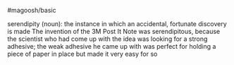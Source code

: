 #magoosh/basic

serendipity (noun): the instance in which an accidental, fortunate discovery is made 
The invention of the 3M Post It Note was serendipitous, because the scientist who had come up with the 
idea was looking for a strong adhesive; the weak adhesive he came up with was perfect for holding a 
piece of paper in place but made it very easy for so 
